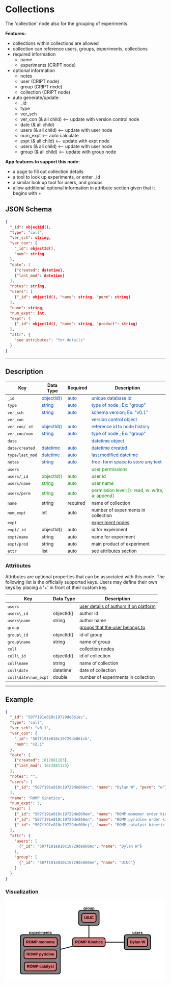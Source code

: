 # Collections

The 'collection' node also for the grouping of experiments.

**Features:**

* collections within collections are allowed
* collection can reference users, groups, experiments, collections
* required information
    * name
    * experiments (CRIPT node)
* optional information
    * notes
    * user (CRIPT node)
    * group (CRIPT node)
    * collection (CRIPT node)
* auto generate/update:
    * _id
    * type
    * ver_sch
    * ver_con (& all child) <-- update with version control node
    * date (& all child)
    * users (& all child) <-- update with user node
    * num_expt <-- auto calculate
    * expt (& all child) <-- update with expt node
    * users (& all child) <-- update with user node
    * group (& all child) <-- update with group node

**App features to support this node:**

* a page to fill out collection details
* a tool to look up experiments, or enter _id
* a similar look up tool for users, and groups
* allow additional optional information in attribute section given that it begins with +

## JSON Schema

```json
{
  "_id": objectId(),
  "type": "coll",
  "ver_sch": string,
  "ver_con": {
    "_id": objectId(),
    "num": string
  },
  "date": [
    {"created": datetime},
    {"last_mod": datetime}
  ],
  "notes": string,
  "users": [
    {"_id": objectId(), "name": string, "perm": string}
  ],
  "name": string,
  "num_expt": int,
  "expt": [
    {"_id": objectId(), "name": string, "product": string}
  ],
  "attr": {
    "see attributes": "for details"
  }
}
```

---

## Description

Key                   |Data Type     |Required  |Description
-------------         |---------     |------    |----
`_id`                 |<span style="color:rgb(0, 72, 189)"> objectId() </span>|<span style="color:rgb(0, 72, 189)">  auto  </span>|<span style="color:rgb(0, 72, 189)">  unique database id  </span>
`type`                |<span style="color:rgb(0, 72, 189)">  string  </span> |<span style="color:rgb(0, 72, 189)">  auto  </span>|<span style="color:rgb(0, 72, 189)">  type of node ; Ex: "group"  </span>
`ver_sch`             |<span style="color:rgb(0, 72, 189)">  string  </span>|<span style="color:rgb(0, 72, 189)">  auto  </span>|<span style="color:rgb(0, 72, 189)">  schema version; Ex: "v0.1"  </span>
`ver_con`             |              |          |<span style="color:rgb(0, 72, 189)">  version control object  </span>
`ver_con/_id`         |<span style="color:rgb(0, 72, 189)">  objectId()  </span>|<span style="color:rgb(0, 72, 189)">  auto  </span>|<span style="color:rgb(0, 72, 189)">  reference id to node history  </span>
`ver_con/num`         |<span style="color:rgb(0, 72, 189)">  string  </span>|<span style="color:rgb(0, 72, 189)">auto  </span>|<span style="color:rgb(0, 72, 189)">  type of node ; Ex: "group"  </span>
`date`                |              |          |<span style="color:rgb(0, 72, 189)">  datetime object  </span>
`date/created`        |<span style="color:rgb(0, 72, 189)">  datetime  </span>|<span style="color:rgb(0, 72, 189)">auto  </span>|<span style="color:rgb(0, 72, 189)">  datetime created  </span>
`type/last_mod`       |<span style="color:rgb(0, 72, 189)">  datetime  </span>|<span style="color:rgb(0, 72, 189)">auto  </span>|<span style="color:rgb(0, 72, 189)">  last modified datetime  </span>
`notes`               |<span style="color:rgb(0, 72, 189)">  string  </span>|<span style="color:rgb(0, 72, 189)">auto  </span> |<span style="color:rgb(0, 72, 189)">  free-form space to store any text  </span>
`users`               |              |      |<span style="color:rgb(12, 145, 3)">  user permissions  </span>
`users/_id`           |<span style="color:rgb(12, 145, 3)">  objectId()   </span>|<span style="color:rgb(12, 145, 3)">  auto   </span>|<span style="color:rgb(12, 145, 3)">  user id  </span>
`users/name`          |<span style="color:rgb(12, 145, 3)">  string  </span>|<span style="color:rgb(12, 145, 3)">  auto   </span>|<span style="color:rgb(12, 145, 3)">  user name  </span>
`users/perm`          |<span style="color:rgb(12, 145, 3)">  string  </span>|<span style="color:rgb(12, 145, 3)">  auto   </span>|<span style="color:rgb(12, 145, 3)">  permission level; [r: read, w: write, a: append]  </span>
`name`                |string       | required  | name of collection
`num_expt`            | int         | auto      | number of experiments in collection
`expt`               |             |           | [experiment nodes](../data-models/Experiments.md)
`expt/_id`           | objectId()  | auto      | id for experiment
`expt/name`          | string      | auto      | name for experiment
`expt/prod`          | string      | auto      | main product of experiment
`attr`                | list        | auto      | see attributes section

### Attributes

Attributes are optional properties that can be associated with this node. The following list is the officially supported
keys. Users may define their own keys by placing a '+' in front of their custom key.

Key                   | Data Type       | Description
-------------         |---------       | ----
`users`               |                | [user details of authors if on platform](../data-models/Users.md)
`users\_id`           | objectId()     | author id
`users\name`          | string         | author name
`group`               |                | [groups that the user belongs to](../data-models/Groups.md)
`group\_id`           | objectId()     | id of group
`group\name`          | string         | name of group
`coll`                |                | [collection nodes](../data-models/Collections.md)
`coll\_id`            | objectId()     | id of collection
`coll\name`           | string         | name of collection
`coll\date`           | datetime       | date of collection
`coll\date\num_expt`  | double         | number of experiments in collection

---

## Example

```json
{
  "_id": "507f191e810c19729de861ec",
  "type": "coll",
  "ver_sch": "v0.1",
  "ver_con": {
    "_id": "507f191e810c19729de861cb",
    "num": "v2.1"
  },
  "date": [
    {"created": 1612881183},
    {"last_mod": 1612881123}
  ],
  "notes": "",
  "users": [
    {"_id": "507f191e810c19729de860ec", "name": "Dylan W", "perm": "w"}
  ],
  "name": "ROMP Kinetics",
  "num_expt": 3,
  "expt": [
    {"_id": "507f191e810c19729de860em", "name": "ROMP monomer order kinetic study", "date": 1612886423},
    {"_id": "507f191e810c19729de860en", "name": "ROMP pyridine order kinetic study", "date": 1612886423},
    {"_id": "507f191e810c19729de860ej", "name": "ROMP catalyst kinetic study", "date": 1612886423}
  ],
  "attr": {
    "users": [
      {"_id": "507f191e810c19729de860ec", "name": "Dylan W"}
    ],
    "group": [
      {"_id": "507f191e810c19729de860em", "name": "UIUC"}
    ]
  }
}
```

### Visualization

![Collections_network](../img/network_collections.svg)

